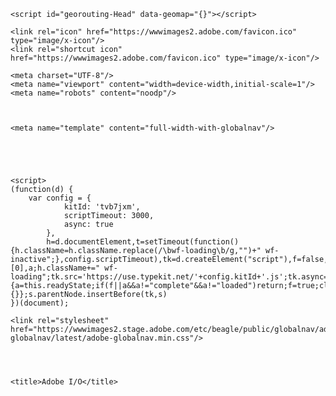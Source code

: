  <head>

    <script id="georouting-Head" data-geomap="{}"></script>
    

    
    
<script type="text/javascript" src="/etc.clientlibs/dexter/clientlibs/base/head.js"></script>




    <link rel="icon" href="https://wwwimages2.adobe.com/favicon.ico" type="image/x-icon"/>
    <link rel="shortcut icon" href="https://wwwimages2.adobe.com/favicon.ico" type="image/x-icon"/>

    <meta charset="UTF-8"/>
    <meta name="viewport" content="width=device-width,initial-scale=1"/>
    <meta name="robots" content="noodp"/>

    
    
    <meta name="template" content="full-width-with-globalnav"/>
    

    

    
    <script>
    (function(d) {
        var config = {
                kitId: 'tvb7jxm',
                scriptTimeout: 3000,
                async: true
            },
            h=d.documentElement,t=setTimeout(function(){h.className=h.className.replace(/\bwf-loading\b/g,"")+" wf-inactive";},config.scriptTimeout),tk=d.createElement("script"),f=false,s=d.getElementsByTagName("script")[0],a;h.className+=" wf-loading";tk.src='https://use.typekit.net/'+config.kitId+'.js';tk.async=true;tk.onload=tk.onreadystatechange=function(){a=this.readyState;if(f||a&&a!="complete"&&a!="loaded")return;f=true;clearTimeout(t);try{Typekit.load(config)}catch(e){}};s.parentNode.insertBefore(tk,s)
    })(document);
</script>

    
    

    
    
<link rel="stylesheet" href="/etc.clientlibs/dexter/clientlibs/base/publish.css" type="text/css">



    


    
    
    

    

    
    
<link rel="stylesheet" href="/etc.clientlibs/dexter/clientlibs/base/theme.css" type="text/css">
<link rel="stylesheet" href="/etc.clientlibs/udp/clientlibs/base/theme.css" type="text/css">



    


    
    
    <link rel="stylesheet" href="https://wwwimages2.stage.adobe.com/etc/beagle/public/globalnav/adobe-globalnav/latest/adobe-globalnav.min.css"/>


    

    <title>Adobe I/O</title>
    
</head>
